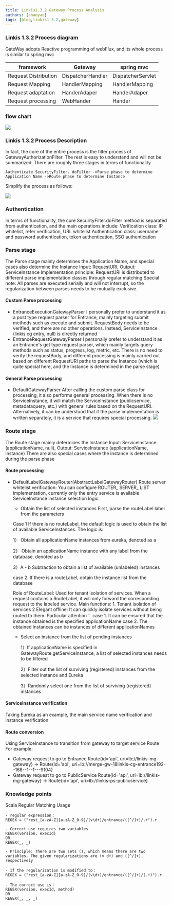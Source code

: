 ```yaml
---
title: Linkis1.3.2 Gateway Process Analysis
authors: [ahaoyao]
tags: [blog,linkis1.3.2,gateway]
---
```

### Linkis 1.3.2 Process diagram

GateWay adopts Reactive programming of webFlux, and its whole process is similar to spring mvc

| framework  | Gateway | spring mvc |
|-----|---------|------------|
| Request Distribution    | DispatcherHandler        | DispatcherServlet           |
| Request Mapping    | HandlerMapping        | HandlerMapping           |
| Request adaptation    | HanderAdaper        | HanderAdaper           |
| Request processing    | WebHander        | Hander           |
		
### flow chart

![](/static/Images/gateway/flow-chart.png)


### Linkis 1.3.2 Process Description

In fact, the core of the entire process is the filter process of GatewayAuthorizationFilter. The rest is easy to understand and will not be summarized.
There are roughly three stages in terms of functionality
```
Authenticate SecurityFilter. doFilter ->Parse phase to determine Application Name ->Route phase to determine Instance
```
Simplify the process as follows:

![](/static/Images/gateway/simplify-the-process.png)

### Authentication
In terms of functionality, the core SecurityFilter.doFilter method is separated from authentication, and the main operations include:
Verification class: IP whitelist, refer verification, URL whitelist
Authentication class: username and password authentication, token authentication, SSO authentication

### Parse stage
The Parse stage mainly determines the Application Name, and special cases also determine the Instance
Input: RequestURI, Output: ServiceInstance
Implementation principle: RequestURI is distributed to different parse implementation classes through regular matching
Special note: All parses are executed serially and will not interrupt, so the regularization between parses needs to be mutually exclusive.

#### Custom Parse processing
- EntranceExecutionGatewayParser
  I personally prefer to understand it as a post type request parser for Entrance, mainly targeting submit methods such as execute and submit. RequestBody needs to be verified, and there are no other operations. Instead, ServiceInstance (linkis cg entry, null) is directly returned
- EntranceRequestGatewayParser
  I personally prefer to understand it as an Entrance's get type request parser, which mainly targets query methods such as status, progress, log, metric, etc. There is no need to verify the requestBody, and different processing is mainly carried out based on different RequestURI paths to parse the Instance (which is quite special here, and the Instance is determined in the parse stage)

#### General Parse processing
- DefaultGatewayParser
  After calling the custom parse class for processing, it also performs general processing. When there is no ServiceInstance, it will match the ServiceInstance (publicservice, metadataquery, etc.) with general rules based on the RequestURI. Alternatively, it can be understood that if the parse implementation is written separately, it is a service that requires special processing.
  ![](/static/Images/gateway/general-parse-processing.png)

### Route stage
The Route stage mainly determines the Instance
Input: ServiceInstance (applicationName, null), Output: ServiceInstance (applicationName, instance)
There are also special cases where the instance is determined during the parse phase

#### Route processing
- DefaultLabelGatewayRouter(AbstractLabelGatewayRouter)
Route server whitelist verification: You can configure ROUTER_ SERVER_ LIST implementation, currently only the entry service is available
ServiceInstance instance selection logic:

  - Obtain the list of selected instances
  First, parse the routeLabel label from the parameters

  Case 1 If there is no routeLabel, the default logic is used to obtain the list of available ServiceInstances. The logic is:
  
    1） Obtain all applicationName instances from eureka, denoted as a

    2） Obtain an applicationName instance with any label from the database, denoted as b

    3）A - b Subtraction to obtain a list of available (unlabeled) instances

    case 2. If there is a routeLabel, obtain the instance list from the database

  Role of RouteLabel: Used for tenant isolation of services. When a request contains a RouteLabel, it will only forward the corresponding request to the labeled service. Main functions: 1. Tenant isolation of services 2 Elegant offline: It can quickly isolate services without being routed to them.
  Particular attention：
  case 1. It can be ensured that the instance obtained is the specified applicationName
  case 2. The obtained instances can be instances of different applicationNames

  - Select an instance from the list of pending instances

      1）If applicationName is specified in GatewayRoute.getServiceInstance, a list of selected instances needs to be filtered
    
      2）Filter out the list of surviving (registered) instances from the selected instance and Eureka
    
      3）Randomly select one from the list of surviving (registered) instances

#### ServiceInstance verification
Taking Eureka as an example, the main service name verification and instance verification

#### Route conversion
Using ServiceInstance to transition from gateway to target service Route
For example:

- Gateway request to go to Entrance
Route{id='api', uri=lb://linkis-mg-gateway} -> Route{id='api', uri=lb://merge-gw-18linkis-cg-entrance192--168--1--1---9104}
- Gateway request to go to PublicService
Route{id='api', uri=lb://linkis-mg-gateway} -> Route{id='api', uri=lb://linkis-ps-publicservice}

### Knowledge points
Scala Regular Matching Usage
```
- regular expression：
REGEX = ("rest_[a-zA-Z][a-zA-Z_0-9]/(v\d+)/entrance/([^/]+)/.+").r

- Correct use requires two variables
REGEX(version, execId)
OR
REGEX(_, _)

- Principle: There are two sets (), which means there are two variables. The given regularizations are (v d+) and ([^/]+), respectively

- If the regularization is modified to：
REGEX = ("rest_[a-zA-Z][a-zA-Z_0-9]/(v\d+)/entrance/([^/]+)/(.+)").r

- The correct use is：
REGEX(version, execId, method)
OR
REGEX(_, _, _)

```